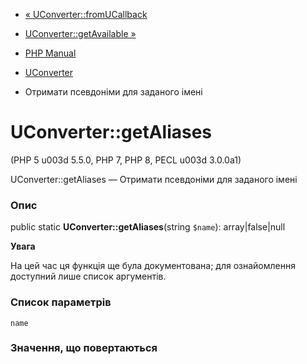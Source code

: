 - [« UConverter::fromUCallback](uconverter.fromucallback.md)
- [UConverter::getAvailable »](uconverter.getavailable.md)

- [PHP Manual](index.md)
- [UConverter](class.uconverter.md)
- Отримати псевдоніми для заданого імені

# UConverter::getAliases

(PHP 5 u003d 5.5.0, PHP 7, PHP 8, PECL u003d 3.0.0a1)

UConverter::getAliases — Отримати псевдоніми для заданого імені

### Опис

public static **UConverter::getAliases**(string `$name`):
array\|false\|null

**Увага**

На цей час ця функція ще була документована; для
ознайомлення доступний лише список аргументів.

### Список параметрів

`name`

### Значення, що повертаються
